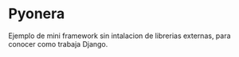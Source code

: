 # Pyonera

Ejemplo de mini framework sin intalacion de librerias externas, para conocer como trabaja Django.
